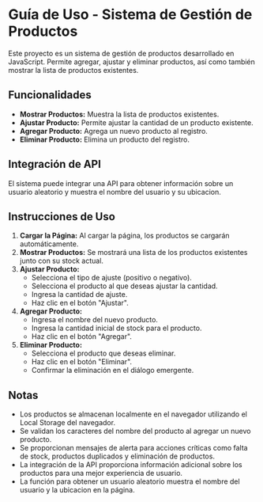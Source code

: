 # Guía de Uso - Sistema de Gestión de Productos

Este proyecto es un sistema de gestión de productos desarrollado en JavaScript. Permite agregar, ajustar y eliminar productos, así como también mostrar la lista de productos existentes.

## Funcionalidades

- **Mostrar Productos:** Muestra la lista de productos existentes.
- **Ajustar Producto:** Permite ajustar la cantidad de un producto existente.
- **Agregar Producto:** Agrega un nuevo producto al registro.
- **Eliminar Producto:** Elimina un producto del registro.


## Integración de API

El sistema puede integrar una API para obtener información sobre un usuario aleatorio y muestra el nombre del usuario y su ubicacion.

## Instrucciones de Uso

1. **Cargar la Página:** Al cargar la página, los productos se cargarán automáticamente.
2. **Mostrar Productos:** Se mostrará una lista de los productos existentes junto con su stock actual.
3. **Ajustar Producto:**
   - Selecciona el tipo de ajuste (positivo o negativo).
   - Selecciona el producto al que deseas ajustar la cantidad.
   - Ingresa la cantidad de ajuste.
   - Haz clic en el botón "Ajustar".
4. **Agregar Producto:**
   - Ingresa el nombre del nuevo producto.
   - Ingresa la cantidad inicial de stock para el producto.
   - Haz clic en el botón "Agregar".
5. **Eliminar Producto:**
   - Selecciona el producto que deseas eliminar.
   - Haz clic en el botón "Eliminar".
   - Confirmar la eliminación en el diálogo emergente.

## Notas

- Los productos se almacenan localmente en el navegador utilizando el Local Storage del navegador.
- Se validan los caracteres del nombre del producto al agregar un nuevo producto.
- Se proporcionan mensajes de alerta para acciones críticas como falta de stock, productos duplicados y eliminación de productos.
- La integración de la API proporciona información adicional sobre los productos para una mejor experiencia de usuario.
- La función para obtener un usuario aleatorio muestra el nombre del usuario y la ubicacion en la página.

